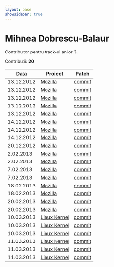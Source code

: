 ```yaml
---
layout: base
showsidebar: true
---
```


# Mihnea Dobrescu-Balaur

Contribuitor pentru track-ul anilor 3.

Contribuții: **20**

|Data |Proiect | Patch |
|-----|--------|-------|
|13.12.2012|[Mozilla][mozilla]|[commit](https://bugzilla.mozilla.org/show_bug.cgi?id=816035)|
|13.12.2012|[Mozilla][mozilla]|[commit](https://bugzilla.mozilla.org/show_bug.cgi?id=816216)|
|13.12.2012|[Mozilla][mozilla]|[commit](https://bugzilla.mozilla.org/show_bug.cgi?id=819482)|
|13.12.2012|[Mozilla][mozilla]|[commit](https://bugzilla.mozilla.org/show_bug.cgi?id=821018)|
|13.12.2012|[Mozilla][mozilla]|[commit](https://bugzilla.mozilla.org/show_bug.cgi?id=809109)|
|14.12.2012|[Mozilla][mozilla]|[commit](https://bugzilla.mozilla.org/show_bug.cgi?id=742794)|
|14.12.2012|[Mozilla][mozilla]|[commit](https://bugzilla.mozilla.org/show_bug.cgi?id=821863)|
|14.12.2012|[Mozilla][mozilla]|[commit](https://bugzilla.mozilla.org/show_bug.cgi?id=802265)|
|20.12.2012|[Mozilla][mozilla]|[commit](https://bugzilla.mozilla.org/show_bug.cgi?id=822739)|
| 2.02.2013|[Mozilla][mozilla]|[commit](https://bugzilla.mozilla.org/show_bug.cgi?id=759594)|
| 2.02.2013|[Mozilla][mozilla]|[commit](https://bugzilla.mozilla.org/show_bug.cgi?id=785146)|
| 7.02.2013|[Mozilla][mozilla]|[commit](https://bugzilla.mozilla.org/show_bug.cgi?id=819550)|
| 7.02.2013|[Mozilla][mozilla]|[commit](https://bugzilla.mozilla.org/show_bug.cgi?id=642843)|
|18.02.2013|[Mozilla][mozilla]|[commit](https://bugzilla.mozilla.org/show_bug.cgi?id=800082)|
|18.02.2013|[Mozilla][mozilla]|[commit](https://bugzilla.mozilla.org/show_bug.cgi?id=805594)|
|20.02.2013|[Mozilla][mozilla]|[commit](https://bugzilla.mozilla.org/show_bug.cgi?id=841887)|
|20.02.2013|[Mozilla][mozilla]|[commit](https://bugzilla.mozilla.org/show_bug.cgi?id=842667)|
|10.03.2013|[Linux Kernel][kernel]|[commit](https://patchwork.kernel.org/patch/2244351/)|
|10.03.2013|[Linux Kernel][kernel]|[commit](https://patchwork.kernel.org/patch/2244461/)|
|10.03.2013|[Linux Kernel][kernel]|[commit](https://patchwork.kernel.org/patch/2244551/)|
|11.03.2013|[Linux Kernel][kernel]|[commit](https://patchwork.kernel.org/patch/2247811/)|
|11.03.2013|[Linux Kernel][kernel]|[commit](https://patchwork.kernel.org/patch/2247991/)|
|11.03.2013|[Linux Kernel][kernel]|[commit](https://patchwork.kernel.org/patch/2248011/)|

[mozilla]: https://wiki.mozilla.org/Main_Page "Mozilla Project"
[kernel]: http://www.kernel.org "Linux kernel"
